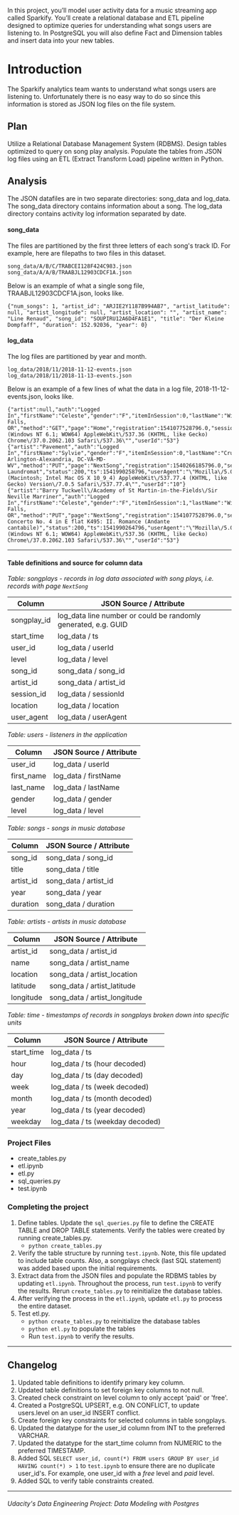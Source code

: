 In this project, you’ll model user activity data for a music streaming app called Sparkify. You’ll create a relational database and ETL pipeline designed to optimize queries for understanding what songs users are listening to. In PostgreSQL you will also define Fact and Dimension tables and insert data into your new tables.

# Introduction
The Sparkify analytics team wants to understand what songs users are listening to.  Unfortunately there is no easy way to do so since this information is stored as JSON log files on the file system.

## Plan
Utilize a Relational Database Management System (RDBMS).  Design tables optimized to query on song play analysis. Populate the tables from JSON log files using an ETL (Extract Transform Load) pipeline written in Python.

## Analysis
The JSON datafiles are in two separate directories: song_data and log_data.  The song_data directory contains information about a song.  The log_data directory contains activity log information separated by date.

#### song_data
The files are partitioned by the first three letters of each song's track ID. For example, here are filepaths to two files in this dataset.

    song_data/A/B/C/TRABCEI128F424C983.json
    song_data/A/A/B/TRAABJL12903CDCF1A.json

Below is an example of what a single song file, TRAABJL12903CDCF1A.json, looks like.

    {"num_songs": 1, "artist_id": "ARJIE2Y1187B994AB7", "artist_latitude": null, "artist_longitude": null, "artist_location": "", "artist_name": "Line Renaud", "song_id": "SOUPIRU12A6D4FA1E1", "title": "Der Kleine Dompfaff", "duration": 152.92036, "year": 0}

#### log_data
The log files are partitioned by year and month.

    log_data/2018/11/2018-11-12-events.json
    log_data/2018/11/2018-11-13-events.json

Below is an example of a few lines of what the data in a log file, 2018-11-12-events.json, looks like.

    {"artist":null,"auth":"Logged In","firstName":"Celeste","gender":"F","itemInSession":0,"lastName":"Williams","length":null,"level":"free","location":"Klamath Falls, OR","method":"GET","page":"Home","registration":1541077528796.0,"sessionId":438,"song":null,"status":200,"ts":1541990217796,"userAgent":"\"Mozilla\/5.0 (Windows NT 6.1; WOW64) AppleWebKit\/537.36 (KHTML, like Gecko) Chrome\/37.0.2062.103 Safari\/537.36\"","userId":"53"}
    {"artist":"Pavement","auth":"Logged In","firstName":"Sylvie","gender":"F","itemInSession":0,"lastName":"Cruz","length":99.16036,"level":"free","location":"Washington-Arlington-Alexandria, DC-VA-MD-WV","method":"PUT","page":"NextSong","registration":1540266185796.0,"sessionId":345,"song":"Mercy:The Laundromat","status":200,"ts":1541990258796,"userAgent":"\"Mozilla\/5.0 (Macintosh; Intel Mac OS X 10_9_4) AppleWebKit\/537.77.4 (KHTML, like Gecko) Version\/7.0.5 Safari\/537.77.4\"","userId":"10"}
    {"artist":"Barry Tuckwell\/Academy of St Martin-in-the-Fields\/Sir Neville Marriner","auth":"Logged In","firstName":"Celeste","gender":"F","itemInSession":1,"lastName":"Williams","length":277.15873,"level":"free","location":"Klamath Falls, OR","method":"PUT","page":"NextSong","registration":1541077528796.0,"sessionId":438,"song":"Horn Concerto No. 4 in E flat K495: II. Romance (Andante cantabile)","status":200,"ts":1541990264796,"userAgent":"\"Mozilla\/5.0 (Windows NT 6.1; WOW64) AppleWebKit\/537.36 (KHTML, like Gecko) Chrome\/37.0.2062.103 Safari\/537.36\"","userId":"53"}

***

#### Table definitions and source for column data

*Table:  songplays - records in log data associated with song plays, i.e. records with page `NextSong`*

|Column                          |JSON Source / Attribute|
|-------------------------------|-----------------------------
| songplay_id                   | log_data line number or could be randomly generated, e.g. GUID
|start_time | log_data / ts
|user_id | log_data / userId
| level | log_data / level
| song_id | song_data / song_id
| artist_id | song_data / artist_id
| session_id | log_data / sessionId
| location | log_data / location
| user_agent | log_data / userAgent

*Table:  users - listeners in the application*

|Column                         |JSON Source / Attribute|
|-------------------------------|-----------------------------
| user_id                       | log_data / userId
|first_name | log_data / firstName
|last_name | log_data / lastName
|gender | log_data / gender
| level | log_data / level

*Table:  songs - songs in music database*

|Column                         |JSON Source / Attribute|
|-------------------------------|-----------------------------
| song_id                       | song_data / song_id
| title | song_data / title
| artist_id | song_data / artist_id
| year | song_data / year
| duration | song_data / duration

*Table:  artists - artists in music database*

|Column                         |JSON Source / Attribute                      |
|-------------------------------|-----------------------------
| artist_id                     | song_data / artist_id
|name | song_data / artist_name
|location | song_data / artist_location
|latitude | song_data / artist_latitude
|longitude | song_data / artist_longitude

*Table:  time - timestamps of records in songplays broken down into specific units*

|Column                         | JSON Source / Attribute|
|-------------------------------|-----------------------------
| start_time                    |  log_data / ts
|hour | log_data / ts (hour decoded)
|day | log_data / ts (day decoded) 
|week | log_data / ts (week decoded)
|month | log_data / ts (month decoded)
|year | log_data / ts (year decoded)
|weekday | log_data / ts (weekday decoded)

### Project Files
* create_tables.py
* etl.ipynb
* etl.py
* sql_queries.py
* test.ipynb

### Completing the project
1.  Define tables.  Update the `sql_queries.py` file to define the CREATE TABLE and DROP TABLE statements.  Verify the tables were created by running create_tables.py.
    * `python create_tables.py`
2.  Verify the table structure by running `test.ipynb`.  Note, this file updated to include table counts.  Also, a songplays check (last SQL statement) was added based upon the initial requirements.
3. Extract data from the JSON files and populate the RDBMS tables by updating `etl.ipynb`.  Throughout the process, run `test.ipynb` to verify the results.  Rerun `create_tables.py` to reinitialize the database tables.
4. After verifying the process in the `etl.ipynb`, update `etl.py` to process the entire dataset.
5. Test etl.py.
    *  `python create_tables.py` to reinitialize the database tables
    *  `python etl.py` to populate the tables
    *  Run `test.ipynb` to verify the results.

***

## Changelog
1.  Updated table definitions to identify primary key column.
2.  Updated table definitions to set foreign key columns to not null.
3.  Created check constraint on level column to only accept 'paid' or 'free'.
4.  Created a PostgreSQL UPSERT, e.g. ON CONFLICT, to update users.level on an user_id INSERT conflict.
5.  Create foreign key constraints for selected columns in table songplays.
6.  Updated the datatype for the user_id column from INT to the preferred VARCHAR.
7.  Updated the datatype for the start_time column from NUMERIC to the preferred TIMESTAMP.
8.  Added SQL `SELECT user_id, count(*) FROM users GROUP BY user_id HAVING count(*) > 1` to `test.ipynb` to ensure there are no duplicate user_id's.  For example, one user_id with a *free* level and *paid* level.
9.  Added SQL to verify table constraints created.


***
###### Udacity's Data Engineering Project:  Data Modeling with Postgres

